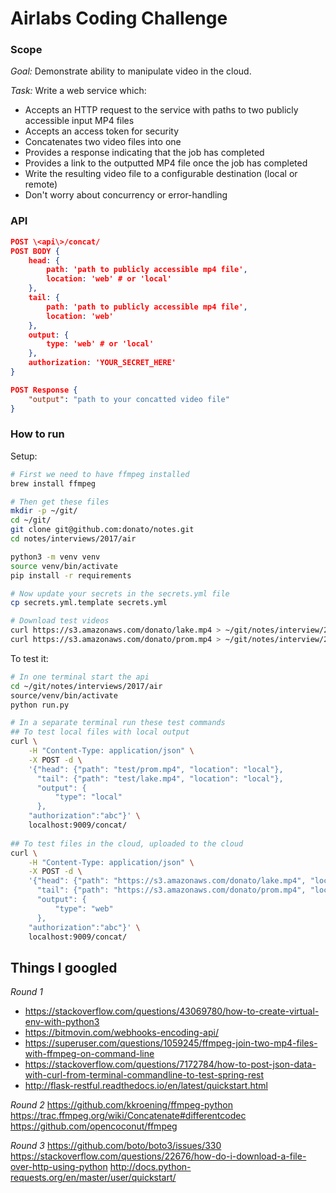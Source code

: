 # Airlabs Coding Challenge

### Scope
*Goal:* Demonstrate ability to manipulate video in the cloud.

*Task:*
Write a web service which:
- Accepts an HTTP request to the service with paths to two publicly accessible input MP4 files
- Accepts an access token for security
- Concatenates two video files into one
- Provides a response indicating that the job has completed
- Provides a link to the outputted MP4 file once the job has completed
- Write the resulting video file to a configurable destination (local or remote)
- Don't worry about concurrency or error-handling


### API

```json
POST \<api\>/concat/
POST BODY {
    head: {
        path: 'path to publicly accessible mp4 file',
        location: 'web' # or 'local'
    },
    tail: {
        path: 'path to publicly accessible mp4 file',
        location: 'web'
    },
    output: {
        type: 'web' # or 'local'
    },
    authorization: 'YOUR_SECRET_HERE'
}

POST Response {
    "output": "path to your concatted video file"
}
```

### How to run

Setup:
```sh
# First we need to have ffmpeg installed
brew install ffmpeg

# Then get these files
mkdir -p ~/git/
cd ~/git/
git clone git@github.com:donato/notes.git
cd notes/interviews/2017/air

python3 -m venv venv
source venv/bin/activate
pip install -r requirements

# Now update your secrets in the secrets.yml file
cp secrets.yml.template secrets.yml

# Download test videos
curl https://s3.amazonaws.com/donato/lake.mp4 > ~/git/notes/interview/2017/air/test/lake.mp4
curl https://s3.amazonaws.com/donato/prom.mp4 > ~/git/notes/interview/2017/air/test/prom.mp4
```

To test it:
```sh
# In one terminal start the api
cd ~/git/notes/interviews/2017/air
source/venv/bin/activate
python run.py

# In a separate terminal run these test commands
## To test local files with local output
curl \
    -H "Content-Type: application/json" \
    -X POST -d \
    '{"head": {"path": "test/prom.mp4", "location": "local"}, 
      "tail": {"path": "test/lake.mp4", "location": "local"}, 
      "output": { 
          "type": "local"
      },
    "authorization":"abc"}' \
    localhost:9009/concat/
    
## To test files in the cloud, uploaded to the cloud
curl \
    -H "Content-Type: application/json" \
    -X POST -d \
    '{"head": {"path": "https://s3.amazonaws.com/donato/lake.mp4", "location": "web"}, 
      "tail": {"path": "https://s3.amazonaws.com/donato/prom.mp4", "location": "web"}, 
      "output": { 
          "type": "web"
      },
    "authorization":"abc"}' \
    localhost:9009/concat/
```


## Things I googled
*Round 1*
* https://stackoverflow.com/questions/43069780/how-to-create-virtual-env-with-python3
* https://bitmovin.com/webhooks-encoding-api/
* https://superuser.com/questions/1059245/ffmpeg-join-two-mp4-files-with-ffmpeg-on-command-line
* https://stackoverflow.com/questions/7172784/how-to-post-json-data-with-curl-from-terminal-commandline-to-test-spring-rest
* http://flask-restful.readthedocs.io/en/latest/quickstart.html

*Round 2*
https://github.com/kkroening/ffmpeg-python
https://trac.ffmpeg.org/wiki/Concatenate#differentcodec
https://github.com/opencoconut/ffmpeg

*Round 3*
https://github.com/boto/boto3/issues/330
https://stackoverflow.com/questions/22676/how-do-i-download-a-file-over-http-using-python
http://docs.python-requests.org/en/master/user/quickstart/

